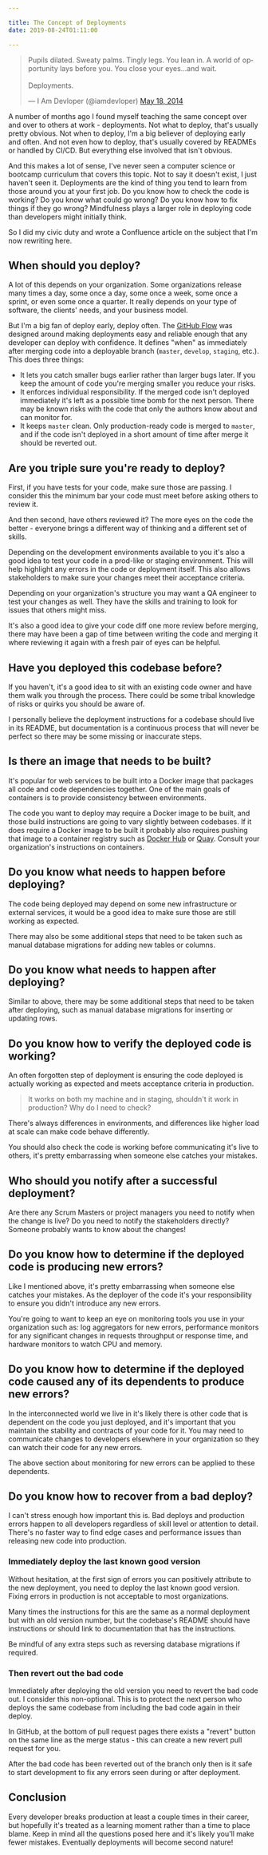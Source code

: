 ```yaml
---

title: The Concept of Deployments
date: 2019-08-24T01:11:00

---
```


<blockquote class="twitter-tweet" data-lang="en"><p lang="en" dir="ltr">Pupils dilated. Sweaty palms. Tingly legs. You lean in. A world of opportunity lays before you. You close your eyes…and wait.<br><br>Deployments.</p>&mdash; I Am Devloper (@iamdevloper) <a href="https://twitter.com/iamdevloper/status/468132413433200640?ref_src=twsrc%5Etfw">May 18, 2014</a></blockquote>
<script async src="https://platform.twitter.com/widgets.js"></script>

A number of months ago I found myself teaching the same concept over and over to others at work - deployments. Not what to deploy, that's usually pretty obvious. Not when to deploy, I'm a big believer of deploying early and often. And not even how to deploy, that's usually covered by READMEs or handled by CI/CD. But everything else involved that isn't obvious.

And this makes a lot of sense, I've never seen a computer science or bootcamp curriculum that covers this topic. Not to say it doesn't exist, I just haven't seen it. Deployments are the kind of thing you tend to learn from those around you at your first job. Do you know how to check the code is working? Do you know what could go wrong? Do you know how to fix things if they go wrong? Mindfulness plays a larger role in deploying code than developers might initially think.

So I did my civic duty and wrote a Confluence article on the subject that I'm now rewriting here.

## When should you deploy?

A lot of this depends on your organization. Some organizations release many times a day, some once a day, some once a week, some once a sprint, or even some once a quarter. It really depends on your type of software, the clients' needs, and your business model.

But I'm a big fan of deploy early, deploy often. The [GitHub Flow](http://scottchacon.com/2011/08/31/github-flow.html) was designed around making deployments easy and reliable enough that any developer can deploy with confidence. It defines "when" as immediately after merging code into a deployable branch (`master`, `develop`, `staging`, etc.). This does three things:

- It lets you catch smaller bugs earlier rather than larger bugs later. If you keep the amount of code you're merging smaller you reduce your risks.
- It enforces individual responsibility. If the merged code isn't deployed immediately it's left as a possible time bomb for the next person. There may be known risks with the code that only the authors know about and can monitor for.
- It keeps `master` clean. Only production-ready code is merged to `master`, and if the code isn't deployed in a short amount of time after merge it should be reverted out.

## Are you triple sure you're ready to deploy?

First, if you have tests for your code, make sure those are passing. I consider this the minimum bar your code must meet before asking others to review it.

And then second, have others reviewed it? The more eyes on the code the better - everyone brings a different way of thinking and a different set of skills. 

Depending on the development environments available to you it's also a good idea to test your code in a prod-like or staging environment. This will help highlight any errors in the code or deployment itself. This also allows stakeholders to make sure your changes meet their acceptance criteria.

Depending on your organization's structure you may want a QA engineer to test your changes as well. They have the skills and training to look for issues that others might miss.

It's also a good idea to give your code diff one more review before merging, there may have been a gap of time between writing the code and merging it where reviewing it again with a fresh pair of eyes can be helpful.

## Have you deployed this codebase before?

If you haven't, it's a good idea to sit with an existing code owner and have them walk you through the process. There could be some tribal knowledge of risks or quirks you should be aware of.

I personally believe the deployment instructions for a codebase should live in its README, but documentation is a continuous process that will never be perfect so there may be some missing or inaccurate steps.

## Is there an image that needs to be built?

It's popular for web services to be built into a Docker image that packages all code and code dependencies together. One of the main goals of containers is to provide consistency between environments.

The code you want to deploy may require a Docker image to be built, and those build instructions are going to vary slightly between codebases. If it does require a Docker image to be built it probably also requires pushing that image to a container registry such as [Docker Hub](https://hub.docker.com/) or [Quay](https://quay.io/). Consult your organization's instructions on containers.

## Do you know what needs to happen before deploying?

The code being deployed may depend on some new infrastructure or external services, it would be a good idea to make sure those are still working as expected.

There may also be some additional steps that need to be taken such as manual database migrations for adding new tables or columns.

## Do you know what needs to happen after deploying?

Similar to above, there may be some additional steps that need to be taken after deploying, such as manual database migrations for inserting or updating rows.

## Do you know how to verify the deployed code is working?

An often forgotten step of deployment is ensuring the code deployed is actually working as expected and meets acceptance criteria in production.

> It works on both my machine and in staging, shouldn't it work in production? Why do I need to check?

There's always differences in environments, and differences like higher load at scale can make code behave differently.

You should also check the code is working before communicating it's live to others, it's pretty embarrassing when someone else catches your mistakes. 

## Who should you notify after a successful deployment?

Are there any Scrum Masters or project managers you need to notify when the change is live? Do you need to notify the stakeholders directly? Someone probably wants to know about the changes!

## Do you know how to determine if the deployed code is producing new errors?

Like I mentioned above, it's pretty embarrassing when someone else catches your mistakes. As the deployer of the code it's your responsibility to ensure you didn't introduce any new errors.

You're going to want to keep an eye on monitoring tools you use in your organization such as: log aggregators for new errors, performance monitors for any significant changes in requests throughput or response time, and hardware monitors to watch CPU and memory.

## Do you know how to determine if the deployed code caused any of its dependents to produce new errors?

In the interconnected world we live in it's likely there is other code that is dependent on the code you just deployed, and it's important that you maintain the stability and contracts of your code for it. You may need to communicate changes to developers elsewhere in your organization so they can watch their code for any new errors.

The above section about monitoring for new errors can be applied to these dependents.

## Do you know how to recover from a bad deploy?

I can't stress enough how important this is. Bad deploys and production errors happen to all developers regardless of skill level or attention to detail. There's no faster way to find edge cases and performance issues than releasing new code into production.

### Immediately deploy the last known good version

Without hesitation, at the first sign of errors you can positively attribute to the new deployment, you need to deploy the last known good version. Fixing errors in production is not acceptable to most organizations.

Many times the instructions for this are the same as a normal deployment but with an old version number, but the codebase's README should have instructions or should link to documentation that has the instructions.

Be mindful of any extra steps such as reversing database migrations if required.

### Then revert out the bad code

Immediately after deploying the old version you need to revert the bad code out. I consider this non-optional. This is to protect the next person who deploys the same codebase from including the bad code again in their deploy.

In GitHub, at the bottom of pull request pages there exists a "revert" button on the same line as the merge status - this can create a new revert pull request for you.

After the bad code has been reverted out of the branch only then is it safe to start development to fix any errors seen during or after deployment.

## Conclusion

Every developer breaks production at least a couple times in their career, but hopefully it's treated as a learning moment rather than a time to place blame. Keep in mind all the questions posed here and it's likely you'll make fewer mistakes. Eventually deployments will become second nature!
